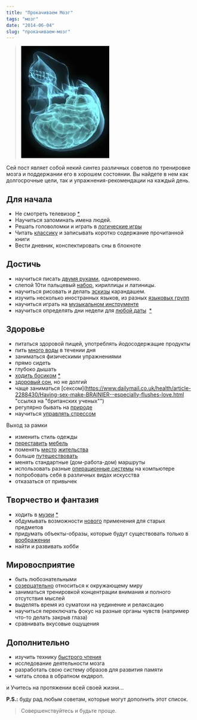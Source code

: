 ```yaml
---
title: "Прокачиваем Мозг"
tags: "мозг"
date: "2014-06-04"
slug: "прокачиваем-мозг"
---
```


> ![](images/brainskull-236x300.jpg "мозг")

Сей пост являет собой некий синтез различных советов по тренировке мозга и поддержании его в хорошем состоянии. Вы найдете в нем как долгосрочные цели, так и упражнения-рекомендации на каждый день.

## Для начала

- Не смотреть телевизор [\*](https://www.secretime.ru/kak-perestat-smotret-televizor.html "советы как это сделать")
- Научиться запоминать имена людей.
- Решать головоломки и играть в [логические игры](https://gabrielecirulli.github.io/2048/ "2048")
- Читать [классику](https://akamaroon.wordpress.com/2012/12/14/85-%D0%BA%D0%BD%D0%B8%D0%B3-%D0%BE%D0%B1%D1%80%D0%B0%D0%B7%D0%BE%D0%B2%D0%B0%D0%BD%D0%BD%D0%BE%D0%B3%D0%BE-%D1%87%D0%B5%D0%BB%D0%BE%D0%B2%D0%B5%D0%BA%D0%B0-%D0%B7%D0%B0%D1%80%D1%83%D0%B1%D0%B5%D0%B6/) и записывать коротко содержание прочитанной книги
- Вести дневник, конспектировать сны в блокноте

## Достичь

- научиться писать [двумя руками](https://ru.wikipedia.org/wiki/%D0%90%D0%BC%D0%B1%D0%B8%D0%B4%D0%B5%D0%BA%D1%81%D1%82%D1%80%D0%B8%D1%8F), одновременно.
- слепой 10ти пальцевый [набор](https://nabiraem.ru/study/), кириллицы и латиницы.
- научиться рисовать и делать [эскизы](https://www.google.nl/search?q=%D1%8D%D1%81%D0%BA%D0%B8%D0%B7&safe=off&client=ubuntu&hs=2V0&channel=fs&tbm=isch&tbo=u&source=univ&sa=X&ei=GalFU4nwLubN0QXKrYGQAw&ved=0CDgQsAQ&biw=1221&bih=695#channel=fs&q=%D1%8D%D1%81%D0%BA%D0%B8%D0%B7&safe=off&tbas=0&tbm=isch&tbs=itp:lineart,qdr:w) карандашем.
- изучить несколько иностранных языков, из разных [языковых групп](https://ru.wikipedia.org/wiki/%D0%AF%D0%B7%D1%8B%D0%BA%D0%B8_%D0%BC%D0%B8%D1%80%D0%B0)
- научиться играть на [музыкальном инструменте](https://compulenta.computerra.ru/archive/biotechnology/313750/)
- научиться определять дни недели для [любой даты](https://www.elitarium.ru/2013/04/26/kalendar_v_golove.html)  [\*](https://ru.wikibooks.org/wiki/%D0%90%D0%BB%D0%B3%D0%BE%D1%80%D0%B8%D1%82%D0%BC_%D0%B2%D1%8B%D1%87%D0%B8%D1%81%D0%BB%D0%B5%D0%BD%D0%B8%D1%8F_%D0%B4%D0%BD%D1%8F_%D0%BD%D0%B5%D0%B4%D0%B5%D0%BB%D0%B8)

## Здоровье

- питаться здоровой пищей, употреблять йодосодержащие продукты
- пить [много воды](https://www.factroom.ru/facts/50481) в течении дня
- заниматься физическими упражнениями
- прямо сидеть
- глубоко дышать
- [ходить босиком](https://www.mailcom.com/barefoot/) [\*](https://ru.wikipedia.org/wiki/%D0%A5%D0%BE%D0%B6%D0%B4%D0%B5%D0%BD%D0%B8%D0%B5_%D0%B1%D0%BE%D1%81%D0%B8%D0%BA%D0%BE%D0%BC)
- [здоровый сон](https://habrahabr.ru/post/134125/ "качественная статья о здоровом сне"), но не долгий
- чаще заниматься [сексом](https://www.dailymail.co.uk/health/article-2288430/Having-sex-make-BRAINIER--especially-flushes-love.html "ссылка на "британских ученых"")
- регулярно бывать на [природе](https://goo.gl/avfkxG)
- научиться [управлять стрессом](https://www.studygs.net/russian/stress.htm)

Выход за рамки

- изменить стиль одежды
- [переставить](https://www.google.nl/search?q=furniture+placement+in+small+living+room&safe=off&client=ubuntu&hs=P1f&channel=fs&tbm=isch&tbo=u&source=univ&sa=X&ei=r6tFU9efHMSe0QWel4GgDQ&ved=0CDoQsAQ&biw=1221&bih=695#channel=fs&q=furniture+placement+in+small+living+room&safe=off&tbm=isch&tbs=qdr:w,isz:l) [мебель](https://s3images.coroflot.com/user_files/individual_files/original_113294_ttpuy5JW3HbDVRgavy8R8KM1i.jpg)
- поменять [место](https://www.randomlists.com/random-country) [жительства](https://www.mapcrunch.com/)
- больше [путешествовать](https://www.booking.com/destinationfinder.ru.html)
- менять стандартные (дом-работа-дом) маршруты
- использовать разные [операционные системы](https://en.wikipedia.org/wiki/Operating_system#Examples_of_operating_systems "Ну типа не только Windows") на компьютере
- попробовать себя в различных видах искусства
- отказаться от привычек

## Творчество и фантазия

- ходить в [музеи](https://en.wikipedia.org/wiki/List_of_museums_by_country) [\*](https://afisha.bigmir.net/exhibition/articles/182614-Picsha-dlja-uma--TOP-10-izvestnyh-muzeev-mira--FOTO-)
- обдумывать возможности [нового](https://themetapicture.com/21-food-hacks-thatll-make-you-run-for-the-kitchen/) применения для старых предметов
- придумать объекты-образы, которые будут существовать только в [воображении](https://stepansuvorov.com/blog/wp-content/uploads/2014/06/1709_original.jpg)
- найти и развивать хобби

## Мировосприятие

- быть любознательными
- [созерцательно](https://ru.wiktionary.org/wiki/%D1%81%D0%BE%D0%B7%D0%B5%D1%80%D1%86%D0%B0%D1%82%D0%B5%D0%BB%D1%8C%D0%BD%D1%8B%D0%B9 "wiktionary") относиться к окружающему миру
- заниматься тренировкой концентрации внимания и полного отсутствия мыслей
- выделять время из суматохи на уединение и релаксацию
- научиться переключать фокус на разные органы чувств (например что-то делать закрыв глаза)
- сравнивать вкусовые ощущения

## Дополнительно

- изучить технику [быстрого чтения](https://stepansuvorov.com/blog/2014/03/%D1%81%D0%BA%D0%BE%D1%80%D0%BE%D1%87%D1%82%D0%B5%D0%BD%D0%B8%D0%B5-%D0%BF%D0%BE-%D1%82%D0%B5%D1%85%D0%BD%D0%BE%D0%BB%D0%BE%D0%B3%D0%B8%D0%B8-spritz/)
- исследование деятельности мозга
- разработать свою систему образов для развития памяти
- читать слова в обратном екдяроп.

и Учитесь на протяжении всей своей жизни...

**P.S.:** буду рад любым советам, которые могут дополнить этот список.

> Совершенствуйтесь и будьте проще.
